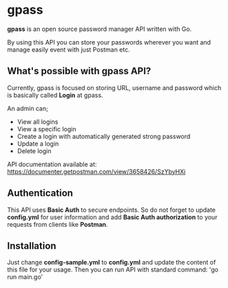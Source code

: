 # gpass

**gpass** is an open source password manager API written with Go. 

By using this API you can store your passwords wherever you want and manage easily event with just Postman etc.

## What's possible with gpass API?

Currently, gpass is focused on storing URL, username and password which is basically called **Login** at gpass. 

An admin can;

- View all logins
- View a specific login
- Create a login with automatically generated strong password
- Update a login
- Delete login
    
API documentation available at: https://documenter.getpostman.com/view/3658426/SzYbyHXj

## Authentication

This API uses **Basic Auth** to secure endpoints. So do not forget to update **config.yml** for user information and add **Basic Auth authorization** to your requests from clients like **Postman**.

## Installation
Just change **config-sample.yml** to **config.yml** and update the content of this file for your usage. Then you can run API with standard command: 'go run main.go'